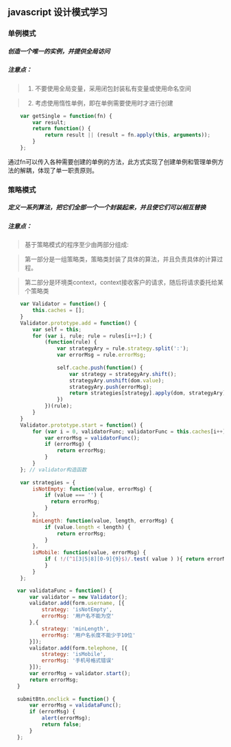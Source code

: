 ## javascript 设计模式学习
### 单例模式
##### 创造一个唯一的实例，并提供全局访问
##### 注意点：
> 1. 不要使用全局变量，采用闭包封装私有变量或使用命名空间

> 2. 考虑使用惰性单例，即在单例需要使用时才进行创建

```javascript
    var getSingle = function(fn) {
        var result;
        return function() {
            return result || (result = fn.apply(this, arguments));
        }
    };
```
通过fn可以传入各种需要创建的单例的方法，此方式实现了创建单例和管理单例方法的解耦，体现了单一职责原则。

### 策略模式
##### 定义一系列算法，把它们全部一个一个封装起来，并且使它们可以相互替换
##### 注意点：
  > 基于策略模式的程序至少由两部分组成:
  
  > 第一部分是一组策略类，策略类封装了具体的算法，并且负责具体的计算过程。
  
  > 第二部分是环境类context，context接收客户的请求，随后将请求委托给某个策略类
  
```javascript
    var Validator = function() {
        this.caches = [];
    }
    Validator.prototype.add = function() {
        var self = this;
        for (var i, rule; rule = rules[i++];) {
            (function(rule) {
                var strategyAry = rule.strategy.split(':');
                var errorMsg = rule.errorMsg;
                
                self.cache.push(function() {
                    var strategy = strategyAry.shift();
                    strategyAry.unshift(dom.value);
                    strategyAry.push(errorMsg);
                    return strategies[strategy].apply(dom, strategyAry);
                })
            })(rule);
        } 
    }
    Validator.prototype.start = function() {
        for (var i = 0, validatorFunc; validatorFunc = this.caches[i++];) {
            var errorMsg = validatorFunc();
            if (errorMsg) {
                return errorMsg;
            } 
        } 
    }; // validator构造函数
    
    var strategies = {
        isNotEmpty: function(value, errorMsg) {
            if (value === '') {
              return errorMsg;
            } 
        },
        minLength: function(value, length, errorMsg) {
            if (value.length < length) {
                return errorMsg;
            } 
        },
        isMobile: function(value, errorMsg) {
            if ( !/(^1[3|5|8][0-9]{9}$)/.test( value ) ){ return errorMsg;
            }
        }
    };

   var validataFunc = function() {
       var validator = new Validator();
       validator.add(form.username, [{
           strategy: 'isNotEmpty',
           errorMsg: '用户名不能为空'
       },{
           strategy: 'minLength',
           errorMsg: '用户名长度不能少于10位'
       }]);
       validator.add(form.telephone, [{
           strategy: 'isMobile',
           errorMsg: '手机号格式错误'
       }]);
       var errorMsg = validator.start();
       return errorMsg;
   }
   
   submitBtn.onclick = function() {
       var errorMsg = validataFunc();
       if (errorMsg) {
           alert(errorMsg);
           return false;
       } 
   };
   
```
  
 